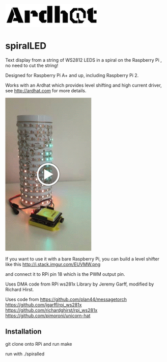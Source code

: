 ![Ardhat](logo.png)
# spiralLED

Text display from a string of WS2812 LEDS in a spiral on the Raspberry Pi , no need to cut the string!

Designed for Raspberry Pi A+ and up, including Raspberry Pi 2.

Works with an Ardhat which provides level shifting and high current driver, see http://ardhat.com for more details.

![Amaretti](ArdhatAmaretti.gif)

If you want to use it with a bare Raspberry Pi, you can build a level shifter like this http://i.stack.imgur.com/EUVMW.png


and connect it to RPi pin 18 which is the PWM output pin.



Uses DMA code from RPi ws281x Library by Jeremy Garff, modified by Richard Hirst.



Uses code from https://github.com/plan44/messagetorch https://github.com/jgarff/rpi_ws281x https://github.com/richardghirst/rpi_ws281x  https://github.com/pimoroni/unicorn-hat


Installation
-------------

git clone onto RPi and run make

run with ./spiralled


